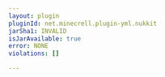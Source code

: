 ```yaml
---
layout: plugin
pluginId: net.minecrell.plugin-yml.nukkit
jarSha1: INVALID
isJarAvailable: true
error: NONE
violations: []

---
```

